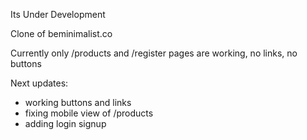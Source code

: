 Its Under Development

Clone of beminimalist.co

Currently only /products and /register pages are working, no links, no buttons

Next updates: 
- working buttons and links
- fixing mobile view of /products
- adding login signup
